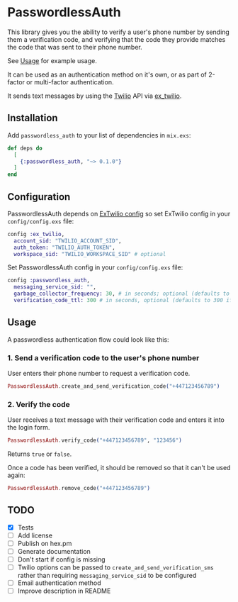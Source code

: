 # PasswordlessAuth

This library gives you the ability to verify a user's phone number by sending them a verification code, and verifying that the code they provide matches the code that was sent to their phone number.

See [Usage](#usage) for example usage.

It can be used as an authentication method on it's own, or as part of 2-factor or multi-factor authentication.

It sends text messages by using the [Twilio](https://www.twilio.com/) API via [ex_twilio](https://github.com/danielberkompas/ex_twilio).

## Installation

Add `passwordless_auth` to your list of dependencies in `mix.exs`:

```elixir
def deps do
  [
    {:passwordless_auth, "~> 0.1.0"}
  ]
end
```
## Configuration

PasswordlessAuth depends on [ExTwilio config](https://github.com/danielberkompas/ex_twilio) so set ExTwilio config in your `config/config.exs` file:

```elixir
config :ex_twilio,
  account_sid: "TWILIO_ACCOUNT_SID",
  auth_token: "TWILIO_AUTH_TOKEN",
  workspace_sid: "TWILIO_WORKSPACE_SID" # optional
```

Set PasswordlessAuth config in your `config/config.exs` file:

```elixir
config :passwordless_auth,
  messaging_service_sid: "",
  garbage_collector_frequency: 30, # in seconds; optional (defaults to 30 if not provided)
  verification_code_ttl: 300 # in seconds, optional (defaults to 300 if not provided)
```

## Usage

A passwordless authentication flow could look like this:

### 1. Send a verification code to the user's phone number

User enters their phone number to request a verification code.

```elixir
PasswordlessAuth.create_and_send_verification_code("+447123456789")
```

### 2. Verify the code

User receives a text message with their verification code and enters it into the login form.

```elixir
PasswordlessAuth.verify_code("+447123456789", "123456")
```

Returns `true` or `false`.

Once a code has been verified, it should be removed so that it can't be used again:

```elixir
PasswordlessAuth.remove_code("+447123456789")
```

## TODO

- [x] Tests
- [ ] Add license
- [ ] Publish on hex.pm
- [ ] Generate documentation
- [ ] Don't start if config is missing
- [ ] Twilio options can be passed to `create_and_send_verification_sms` rather than requiring `messaging_service_sid` to be configured
- [ ] Email authentication method
- [ ] Improve description in README